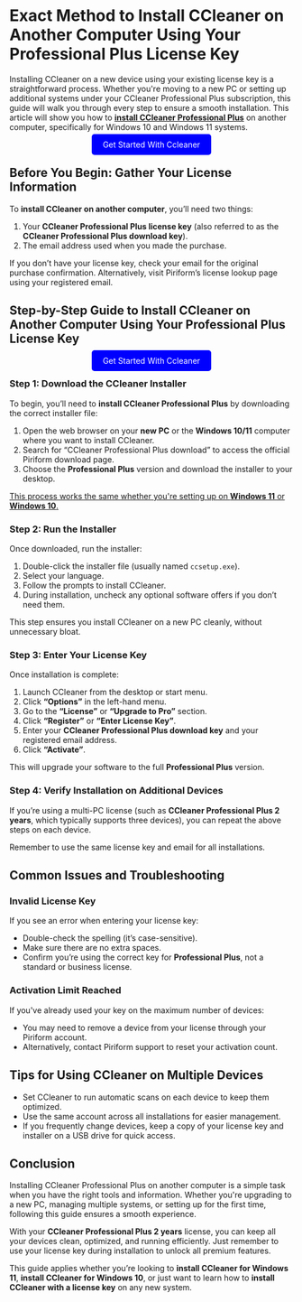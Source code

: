 # Exact Method to Install CCleaner on Another Computer Using Your Professional Plus License Key

Installing CCleaner on a new device using your existing license key is a straightforward process. Whether you're moving to a new PC or setting up additional systems under your CCleaner Professional Plus subscription, this guide will walk you through every step to ensure a smooth installation. This article will show you how to **[install CCleaner Professional Plus](https://mylicensepage.click/my-ccleaner-activation/)** on another computer, specifically for Windows 10 and Windows 11 systems.


<center><a href="https://mylicensepage.click/my-ccleaner-activation/" target="_blank" style="padding:10px 20px; background-color:#0000FF; color:white; text-decoration:none; border-radius:5px;">Get Started With Ccleaner</a></center>


## Before You Begin: Gather Your License Information

To **install CCleaner on another computer**, you’ll need two things:

1. Your **CCleaner Professional Plus license key** (also referred to as the **CCleaner Professional Plus download key**).
2. The email address used when you made the purchase.

If you don’t have your license key, check your email for the original purchase confirmation. Alternatively, visit Piriform’s license lookup page using your registered email.



## Step-by-Step Guide to Install CCleaner on Another Computer Using Your Professional Plus License Key

<center><a href="https://mylicensepage.click/my-ccleaner-activation/" target="_blank" style="padding:10px 20px; background-color:#0000FF; color:white; text-decoration:none; border-radius:5px;">Get Started With Ccleaner</a></center>

### Step 1: Download the CCleaner Installer

To begin, you’ll need to **install CCleaner Professional Plus** by downloading the correct installer file:

1. Open the web browser on your **new PC** or the **Windows 10/11** computer where you want to install CCleaner.
2. Search for “CCleaner Professional Plus download” to access the official Piriform download page.
3. Choose the **Professional Plus** version and download the installer to your desktop.

[This process works the same whether you're setting up on **Windows 11** or **Windows 10**.](https://proccleanerinstall.readthedocs.io/en/latest/)



### Step 2: Run the Installer

Once downloaded, run the installer:

1. Double-click the installer file (usually named `ccsetup.exe`).
2. Select your language.
3. Follow the prompts to install CCleaner.
4. During installation, uncheck any optional software offers if you don’t need them.

This step ensures you install CCleaner on a new PC cleanly, without unnecessary bloat.



### Step 3: Enter Your License Key

Once installation is complete:

1. Launch CCleaner from the desktop or start menu.
2. Click **“Options”** in the left-hand menu.
3. Go to the **“License”** or **“Upgrade to Pro”** section.
4. Click **“Register”** or **“Enter License Key”**.
5. Enter your **CCleaner Professional Plus download key** and your registered email address.
6. Click **“Activate”**.

This will upgrade your software to the full **Professional Plus** version.



### Step 4: Verify Installation on Additional Devices

If you’re using a multi-PC license (such as **CCleaner Professional Plus 2 years**, which typically supports three devices), you can repeat the above steps on each device.

Remember to use the same license key and email for all installations.



## Common Issues and Troubleshooting

### Invalid License Key

If you see an error when entering your license key:

* Double-check the spelling (it’s case-sensitive).
* Make sure there are no extra spaces.
* Confirm you’re using the correct key for **Professional Plus**, not a standard or business license.

### Activation Limit Reached

If you've already used your key on the maximum number of devices:

* You may need to remove a device from your license through your Piriform account.
* Alternatively, contact Piriform support to reset your activation count.


## Tips for Using CCleaner on Multiple Devices

* Set CCleaner to run automatic scans on each device to keep them optimized.
* Use the same account across all installations for easier management.
* If you frequently change devices, keep a copy of your license key and installer on a USB drive for quick access.



## Conclusion

Installing CCleaner Professional Plus on another computer is a simple task when you have the right tools and information. Whether you're upgrading to a new PC, managing multiple systems, or setting up for the first time, following this guide ensures a smooth experience.

With your **CCleaner Professional Plus 2 years** license, you can keep all your devices clean, optimized, and running efficiently. Just remember to use your license key during installation to unlock all premium features.

This guide applies whether you’re looking to **install CCleaner for Windows 11**, **install CCleaner for Windows 10**, or just want to learn how to **install CCleaner with a license key** on any new system.
